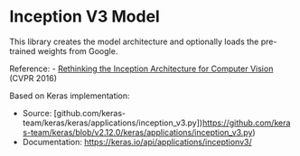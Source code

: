 # Inception V3 Model

This library creates the model architecture and optionally loads the pre-trained
weights from Google.

Reference:
    - [Rethinking the Inception Architecture for Computer Vision](
        http://arxiv.org/abs/1512.00567) (CVPR 2016)

Based on Keras implementation:

- Source: [github.com/keras-team/keras/keras/applications/inception_v3.py])https://github.com/keras-team/keras/blob/v2.12.0/keras/applications/inception_v3.py)
- Documentation: https://keras.io/api/applications/inceptionv3/
